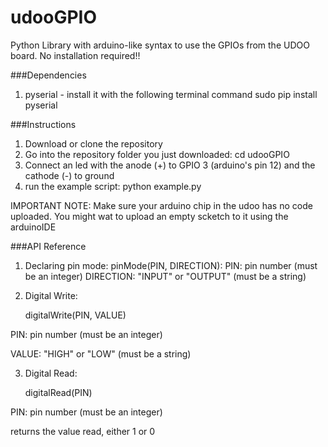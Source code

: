 # udooGPIO
Python Library with arduino-like syntax to use the GPIOs from the UDOO board. No installation required!!

###Dependencies
1. pyserial - install it with the following terminal command
	sudo pip install pyserial

###Instructions
1. Download or clone the repository
2. Go into the repository folder you just downloaded:
	cd udooGPIO
3. Connect an led with the anode (+) to GPIO 3 (arduino's pin 12) and the cathode (-) to ground
4. run the example script:
	python example.py

IMPORTANT NOTE: Make sure your arduino chip in the udoo has no code uploaded. You might wat to upload an empty scketch to it using the arduinoIDE

###API Reference

1. Declaring pin mode:
	pinMode(PIN, DIRECTION):
PIN: pin number (must be an integer)
DIRECTION: "INPUT" or "OUTPUT" (must be a string)

2. Digital Write:

	digitalWrite(PIN, VALUE)

PIN: pin number (must be an integer)

VALUE: "HIGH" or "LOW" (must be a string)

3. Digital Read:

	digitalRead(PIN)

PIN: pin number (must be an integer)

returns the value read, either 1 or 0